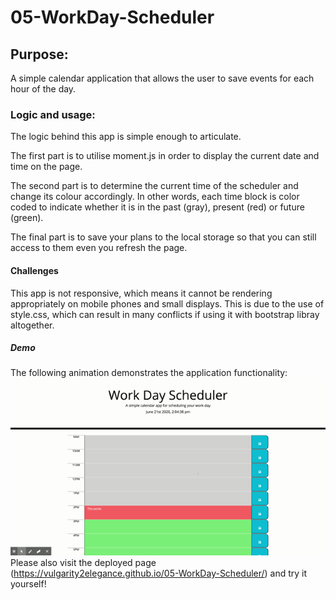 # 05-WorkDay-Scheduler

## Purpose:

A simple calendar application that allows the user to save events for each hour of the day.

### Logic and usage:

The logic behind this app is simple enough to articulate.

The first part is to utilise moment.js in order to display the current date and time on the page.

The second part is to determine the current time of the scheduler and change its colour accordingly. In other words, each time block is color coded to indicate whether it is in the past (gray), present (red) or future (green).

The final part is to save your plans to the local storage so that you can still access to them even you refresh the page.

#### Challenges

This app is not responsive, which means it cannot be rendering appropriately on mobile phones and small displays. This is due to the use of style.css, which can result in many conflicts if using it with bootstrap libray altogether.

##### Demo

The following animation demonstrates the application functionality:
![day planner demo](./Assets/Work-Day-Scheduler.gif)
Please also visit the deployed page (https://vulgarity2elegance.github.io/05-WorkDay-Scheduler/) and try it yourself!
